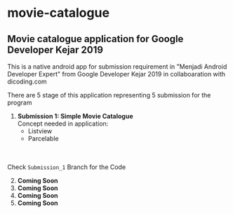 # movie-catalogue
## Movie catalogue application for Google Developer Kejar 2019 

This is a native android app for submission requirement in "Menjadi Android Developer Expert" from Google Developer Kejar 2019 in collaboaration with dicoding.com

There are 5 stage of this application representing 5 submission for the program 

1.  **Submission 1: Simple Movie Catalogue**
    </br> Concept needed in application:
    - Listview
    - Parcelable
    </br>
   </br>Check `Submission_1` Branch for the Code
  
2. **Coming Soon**
3. **Coming Soon**
4. **Coming Soon**
5. **Coming Soon**
